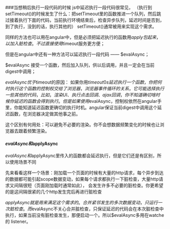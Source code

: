 ###当想稍后执行一段代码的时候
js中延迟执行一段代码很常见，
（执行到setTimeout()的时候发生了什么：把setTimeout里的函数推进一个队列，然后跳过接着执行下面的代码，当前执行环境结束后，检查异步队列，延迟时间是否到，到了执行，没到的话，执行其他的）
setTimeout()通常被用来实现这个需求。

同样的方法也可以用在angular中，但是必须把延迟执行的函数用$apply包起来，以加入脏检查。不过直接使用$timeout服务更方便；

但是在angular中还有一种方法可以延迟执行一段代码 —— $evalAsync；

$evalAsync 接受一个函数，然后加入队列，供以后调用，并且一定会在当前digest中调用；

$evalAsync优于$timeout的原因：
如果你用$timeout 0s延迟执行一个函数，你把何时执行这个函数的控制权交给了浏览器，浏览器事件循环的关系，它可能选择执行一些其他的代码，比如，渲染UI、执行点击回调、ajax回调，你不知道确切啥时候你延迟的函数会得到执行。
但是如果使用$evalAsync，控制权依然在angular手里，你能知道延迟函数更确切的执行时机。angular保证当前digest中调用这个延迟函数，在浏览器决定做其他事之前。

这个区别有何用处：可以避免不必要的渲染。你不会想数据频繁变化的时候也让浏览器去跟着频繁渲染。

#### $evalAsync和$applyAsync
$evalAsync和$applyAsync里传入的函数都会延迟执行，但是它们还是有区别，所以使用场景不同

先来看看这样一个场景：刚加载一个页面的时候有大量的http请求，每个异步到达的数据都可能引起scope数据变动，如果每个请求都执行一下脏检查，大量http请求又间隔很短（页面刚加载时通常如此），
会发生许多不必要的脏检查。你更希望的是这间隔很紧的几个http发生完后再进行脏检查

$applyAsync就是用来满足这个需求的。合并紧邻发生的多次数据变动，只运行一次脏检查。而$evalAsync不关心合并脏检查，只保证延迟的代码会在本次脏检查中执行，如果当前没有脏检查发生，那便启动一个。所以$evalAsync多用在watche 的 listener。









